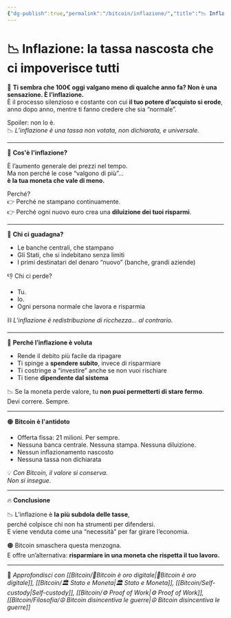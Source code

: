 ```yaml
---
{"dg-publish":true,"permalink":"/bitcoin/inflazione/","title":"📉 Inflazione: la tassa nascosta che ci impoverisce tutti","tags":["Bitcoin","Inflazione","Economia","Fiat","Risparmio","Libertà"]}
---
```



# 📉 Inflazione: la tassa nascosta che ci impoverisce tutti

🧾 **Ti sembra che 100€ oggi valgano meno di qualche anno fa? Non è una sensazione. È l’inflazione.**  
È il processo silenzioso e costante con cui **il tuo potere d’acquisto si erode**, anno dopo anno, mentre ti fanno credere che sia “normale”.

Spoiler: non lo è.  
📉 *L’inflazione è una tassa non votata, non dichiarata, e universale.*

---

💸 **Cos'è l'inflazione?**

È l’aumento generale dei prezzi nel tempo.  
Ma non perché le cose “valgono di più”…  
**è la tua moneta che vale di meno.**

Perché?  
👉 Perché ne stampano continuamente.  
👉 Perché ogni nuovo euro crea una **diluizione dei tuoi risparmi**.

---

🧨 **Chi ci guadagna?**

- Le banche centrali, che stampano  
- Gli Stati, che si indebitano senza limiti  
- I primi destinatari del denaro “nuovo” (banche, grandi aziende)

👎 Chi ci perde?

- Tu.  
- Io.  
- Ogni persona normale che lavora e risparmia

⛓️ *L’inflazione è redistribuzione di ricchezza… al contrario.*

---

🏦 **Perché l’inflazione è voluta**

- Rende il debito più facile da ripagare  
- Ti spinge a **spendere subito**, invece di risparmiare  
- Ti costringe a “investire” anche se non vuoi rischiare  
- Ti tiene **dipendente dal sistema**

📉 Se la moneta perde valore, tu **non puoi permetterti di stare fermo**.  
Devi correre. Sempre.

---

🟠 **Bitcoin è l'antidoto**

- Offerta fissa: 21 milioni. Per sempre.  
- Nessuna banca centrale. Nessuna stampa. Nessuna diluizione.  
- Nessun inflazionamento nascosto  
- Nessuna tassa non dichiarata

💡 *Con Bitcoin, il valore si conserva.  
Non si insegue.*

---

🔥 **Conclusione**

📉 L’inflazione è **la più subdola delle tasse**,  
perché colpisce chi non ha strumenti per difendersi.  
E viene venduta come una “necessità” per far girare l’economia.

🟠 Bitcoin smaschera questa menzogna.  
E offre un’alternativa: **risparmiare in una moneta che rispetta il tuo lavoro.**

---

🔗 _Approfondisci con [[Bitcoin/🥇Bitcoin è oro digitale\|🥇Bitcoin è oro digitale]], [[Bitcoin/🏛️ Stato e Moneta\|🏛️ Stato e Moneta]], [[Bitcoin/Self-custody\|Self-custody]], [[Bitcoin/⚙️  Proof of Work\|⚙️  Proof of Work]], [[Bitcoin/Filosofia/☮️ Bitcoin disincentiva le guerre\|☮️ Bitcoin disincentiva le guerre]]_